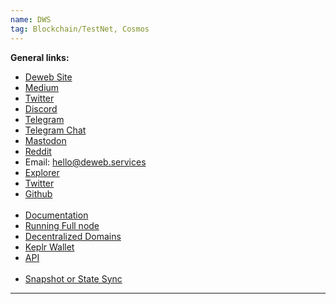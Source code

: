 ```yaml
---
name: DWS
tag: Blockchain/TestNet, Cosmos
---
```


**General links:** 
- [Deweb Site](https://deweb.services/)
- [Medium](https://medium.com/dewebservices)
- [Twitter](https://twitter.com/dewebservices)
- [Discord](https://discord.gg/bzRvbJGFPy)
- [Telegram](https://t.me/deweb_services)
- [Telegram Chat](https://t.me/dewebservices_chat)
- [Mastodon](https://mastodon.social/@dewebservices)
- [Reddit](https://www.reddit.com/r/dewebservices/)
- Email: hello@deweb.services
- [Explorer](https://explore.deweb.services/)
- [Twitter](https://twitter.com/dewebservices)
- [Github](https://github.com/deweb-services/deweb) <br>
    </br>
- [Documentation](https://docs.deweb.services/)
- [Running Full node](https://docs.deweb.services/fullnode/overview)
- [Decentralized Domains](https://docs.deweb.services/domains/dws-domains/)
- [Keplr Wallet](https://deweb.services/add-wallet)
- [API](https://dws.api.bccnodes.com/) <br>
    </br>
- [Snapshot or State Sync](https://nodejumper.io/dws-testnet/sync)

***
